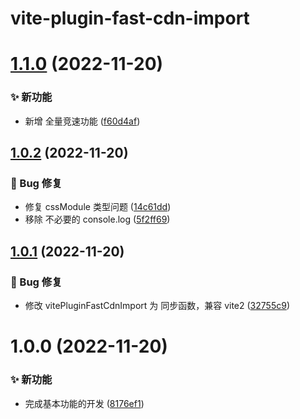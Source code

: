# vite-plugin-fast-cdn-import

# [1.1.0](https://github.com/CaoMeiYouRen/vite-plugin-fast-cdn-import/compare/v1.0.2...v1.1.0) (2022-11-20)


### ✨ 新功能

* 新增 全量竞速功能 ([f60d4af](https://github.com/CaoMeiYouRen/vite-plugin-fast-cdn-import/commit/f60d4af))

## [1.0.2](https://github.com/CaoMeiYouRen/vite-plugin-fast-cdn-import/compare/v1.0.1...v1.0.2) (2022-11-20)


### 🐛 Bug 修复

* 修复 cssModule 类型问题 ([14c61dd](https://github.com/CaoMeiYouRen/vite-plugin-fast-cdn-import/commit/14c61dd))
* 移除 不必要的 console.log ([5f2ff69](https://github.com/CaoMeiYouRen/vite-plugin-fast-cdn-import/commit/5f2ff69))

## [1.0.1](https://github.com/CaoMeiYouRen/vite-plugin-fast-cdn-import/compare/v1.0.0...v1.0.1) (2022-11-20)


### 🐛 Bug 修复

* 修改 vitePluginFastCdnImport 为 同步函数，兼容 vite2 ([32755c9](https://github.com/CaoMeiYouRen/vite-plugin-fast-cdn-import/commit/32755c9))

# 1.0.0 (2022-11-20)


### ✨ 新功能

* 完成基本功能的开发 ([8176ef1](https://github.com/CaoMeiYouRen/vite-plugin-fast-cdn-import/commit/8176ef1))
